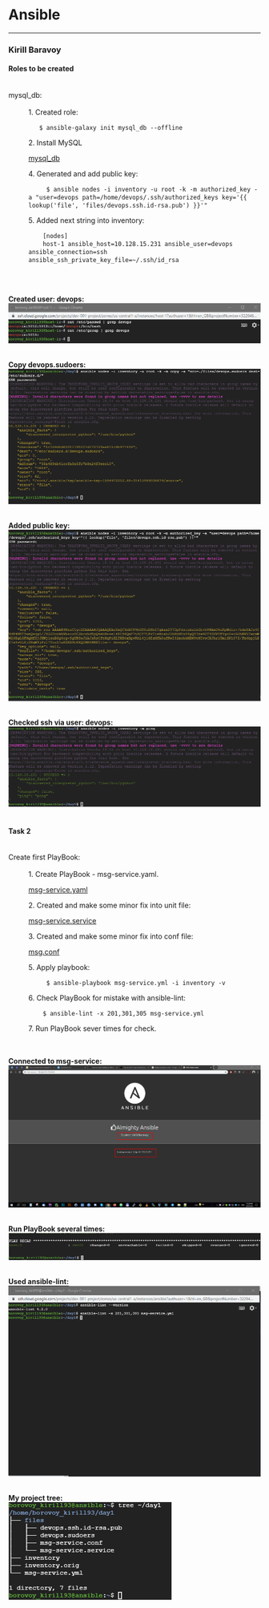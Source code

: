 # Ansible
-----------------

### Kirill Baravoy
#### Roles to be created
<br>
  <dt> mysql_db: </dt><br>
  <dd> 1. Created role:

       $ ansible-galaxy init mysql_db --offline
 </dd>
  <dd> 2. Install MySQL

[mysql_db](https://github.com/borovoykirill/Ansible/blob/day-1/files/msg-service.service)
   </dd>
   <dd> 4. Generated and add public key:

         $ ansible nodes -i inventory -u root -k -m authorized_key -a "user=devops path=/home/devops/.ssh/authorized_keys key='{{ lookup('file', 'files/devops.ssh.id-rsa.pub') }}'"
  </dd>
  <dd> 5. Added next string into inventory:

        [nodes]
        host-1 ansible_host=10.128.15.231 ansible_user=devops ansible_connection=ssh ansible_ssh_private_key_file=~/.ssh/id_rsa
 </dd>
<br>
<br>

**Created user: devops:** <br>
![alt text](https://github.com/borovoykirill/Ansible/blob/day-1/img/create_user_devops.png "User: devops")
<br>
<br>

**Copy devops.sudoers:** <br>
![alt text](https://github.com/borovoykirill/Ansible/blob/day-1/img/cp_sudoers.png "Maked priviliges")
<br>
<br>


**Added public key:** <br>
![alt text](https://github.com/borovoykirill/Ansible/blob/day-1/img/authorized_keys.png "Added public key")
<br>
<br>

**Checked ssh via user: devops:** <br>
![alt text](https://github.com/borovoykirill/Ansible/blob/day-1/img/devops_ssh.png "Checked ssh via devops with -m ping")
<br>
<br>

#### Task 2
<br>
  <dt> Create first PlayBook: </dt><br>
  <dd> 1. Create  PlayBook - msg-service.yaml.

  [msg-service.yaml](https://github.com/borovoykirill/Ansible/blob/day-1/msg-service.yml)

  </dd>
  <dd> 2. Created and make some minor fix into unit file:

[msg-service.service](https://github.com/borovoykirill/Ansible/blob/day-1/files/msg-service.service)
 </dd>
  <dd> 3. Created and make some minor fix into conf file:

[msg.conf](https://github.com/borovoykirill/Ansible/blob/day-1/files/msg-service.conf)

   </dd>
   <dd> 5. Apply playbook:

         $ ansible-playbook msg-service.yml -i inventory -v
  </dd>
  <dd> 6. Check PlayBook for mistake with ansible-lint:

        $ ansible-lint -x 201,301,305 msg-service.yml
 </dd>
 <dd> 7. Run PlayBook sever times for check.
</dd>
<br>
<br>

**Connected to msg-service:** <br>
![alt text](https://github.com/borovoykirill/Ansible/blob/day-1/img/almighty_Ansible.png "Hello, Ansible!")
<br>
<br>

**Run PlayBook several times:** <br>
![alt text](https://github.com/borovoykirill/Ansible/blob/day-1/img/run_playbook_several_times.png "changed != 0")
<br>
<br>


**Used ansible-lint:** <br>
![alt text](https://github.com/borovoykirill/Ansible/blob/day-1/img/check-lint.png "Check for mistakes")
<br>
<br>

**My project tree:** <br>
![alt text](https://github.com/borovoykirill/Ansible/blob/day-1/img/tree.png "Project tree")
<br>
<br>
